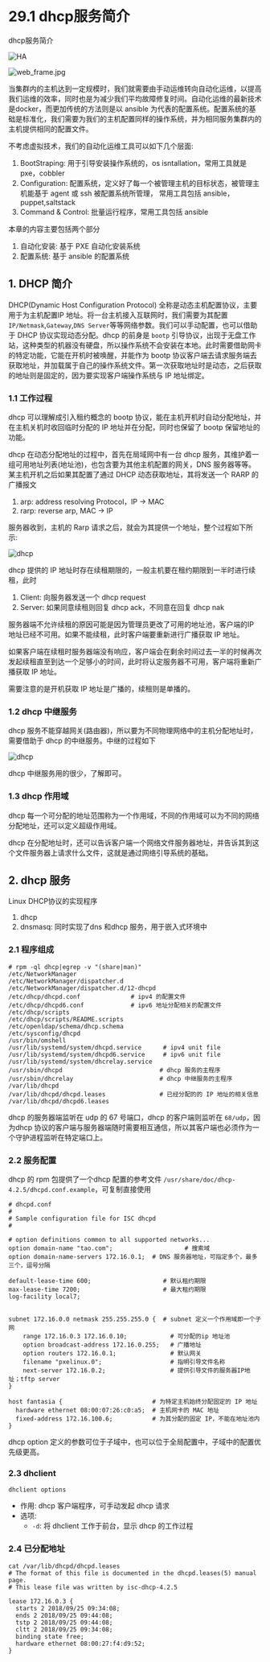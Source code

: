 # 29.1 dhcp服务简介


dhcp服务简介

![HA](/images/linux_mt/linux_ansible.jpg)
<!-- more -->

![web_frame.jpg](/images/linux_mt/web_frame.jpg)

当集群内的主机达到一定规模时，我们就需要由手动运维转向自动化运维，以提高我们运维的效率，同时也是为减少我们平均故障修复时间。自动化运维的最新技术是docker，而更加传统的方法则是以 ansible 为代表的配置系统。配置系统的基础是标准化，我们需要为我们的主机配置同样的操作系统，并为相同服务集群内的主机提供相同的配置文件。

不考虑虚拟技术，我们的自动化运维工具可以如下几个层面:
1. BootStraping: 用于引导安装操作系统的，os isntallation，常用工具就是 pxe，cobbler
2. Configuration: 配置系统，定义好了每一个被管理主机的目标状态，被管理主机能基于 agent 或 ssh 被配置系统所管理， 常用工具包括 ansible，puppet,saltstack
3. Command & Control: 批量运行程序，常用工具包括 ansible

本章的内容主要包括两个部分
1. 自动化安装: 基于 PXE 自动化安装系统
2. 配置系统: 基于 ansible 的配置系统


## 1. DHCP 简介
DHCP(Dynamic Host Configuration Protocol) 全称是动态主机配置协议，主要用于为主机配置IP 地址。将一台主机接入互联网时，我们需要为其配置 `IP/Netmask`,`Gateway`,`DNS Server`等等网络参数。我们可以手动配置，也可以借助于 DHCP 协议实现动态分配。dhcp 的前身是 `bootp` 引导协议，出现于无盘工作站，这种类型的机器没有硬盘，所以操作系统不会安装在本地。此时需要借助网卡的特定功能，它能在开机时被唤醒，并能作为 bootp 协议客户端去请求服务端去获取地址，并加载属于自己的操作系统文件。第一次获取地址时是动态，之后获取的地址则是固定的，因为要实现客户端操作系统与 IP 地址绑定。

### 1.1  工作过程
dhcp 可以理解成引入租约概念的 bootp 协议，能在主机开机时自动分配地址，并在主机关机时收回临时分配的 IP 地址并在分配，同时也保留了 bootp 保留地址的功能。

dhcp 在动态分配地址的过程中，首先在局域网中有一台 dhcp 服务，其维护着一组可用地址列表(地址池)，也包含要为其他主机配置的网关，DNS 服务器等等。某主机开机之后如果其配置了通过 DHCP 动态获取地址，其将发送一个 RARP 的广播报文
1. arp: address resolving Protocol，IP -> MAC
2. rarp: reverse arp, MAC -> IP

服务器收到，主机的 Rarp 请求之后，就会为其提供一个地址，整个过程如下所示:

![dhcp](/images/linux_mt/dhcp_get.jpg)


dhcp 提供的 IP 地址时存在续租期限的，一般主机要在租约期限到一半时进行续租，此时
1. Client: 向服务器发送一个 dhcp request
2. Server: 如果同意续租则回复 dhcp ack，不同意在回复 dhcp nak

服务器端不允许续租的原因可能是因为管理员更改了可用的地址池，客户端的IP 地址已经不可用。如果不能续租，此时客户端要重新进行广播获取 IP 地址。

如果客户端在续租时服务器端没有响应，客户端会在剩余时间过去一半的时候再次发起续租直至到达一个足够小的时间，此时将认定服务器不可用，客户端将重新广播获取 IP 地址。

需要注意的是开机获取 IP 地址是广播的，续租则是单播的。

### 1.2 dhcp 中继服务
dhcp 服务不能穿越网关(路由器)，所以要为不同物理网络中的主机分配地址时，需要借助于 dhcp 的中继服务。中继的过程如下

![dhcp](/images/linux_mt/dhcp_deply.jpg)

dhcp 中继服务用的很少，了解即可。

### 1.3 dhcp 作用域
dhcp 每一个可分配的地址范围称为一个作用域，不同的作用域可以为不同的网络分配地址，还可以定义超级作用域。

dhcp 在分配地址时，还可以告诉客户端一个网络文件服务器地址，并告诉其到这个文件服务器上请求什么文件，这就是通过网络引导系统的基础。

## 2. dhcp 服务
Linux DHCP协议的实现程序
1. dhcp
2. dnsmasq: 同时实现了dns 和dhcp 服务，用于嵌入式环境中

### 2.1 程序组成
```
# rpm -ql dhcp|egrep -v "(share|man)"
/etc/NetworkManager
/etc/NetworkManager/dispatcher.d
/etc/NetworkManager/dispatcher.d/12-dhcpd
/etc/dhcp/dhcpd.conf              # ipv4 的配置文件
/etc/dhcp/dhcpd6.conf             # ipv6 地址分配相关的配置文件
/etc/dhcp/scripts
/etc/dhcp/scripts/README.scripts
/etc/openldap/schema/dhcp.schema
/etc/sysconfig/dhcpd
/usr/bin/omshell
/usr/lib/systemd/system/dhcpd.service      # ipv4 unit file
/usr/lib/systemd/system/dhcpd6.service     # ipv6 unit file
/usr/lib/systemd/system/dhcrelay.service
/usr/sbin/dhcpd                           # dhcp 服务的主程序
/usr/sbin/dhcrelay                        # dhcp 中继服务的主程序
/var/lib/dhcpd
/var/lib/dhcpd/dhcpd.leases               # 已经分配的的 IP 地址的相关信息
/var/lib/dhcpd/dhcpd6.leases
```

dhcp 的服务器端监听在 udp 的 67 号端口，dhcp 的客户端则监听在 `68/udp`，因为dhcp 协议的客户端与服务器端随时需要相互通信，所以其客户端也必须作为一个守护进程监听在特定端口上。

### 2.2 服务配置
dhcp 的 rpm 包提供了一个dhcp 配置的参考文件 `/usr/share/doc/dhcp-4.2.5/dhcpd.conf.example`，可复制直接使用

```
# dhcpd.conf
#
# Sample configuration file for ISC dhcpd
#

# option definitions common to all supported networks...
option domain-name "tao.com";                    # 搜索域
option domain-name-servers 172.16.0.1;  # DNS 服务器地址，可指定多个，最多三个，逗号分隔

default-lease-time 600;                    # 默认租约期限
max-lease-time 7200;                       # 最大租约期限
log-facility local7;


subnet 172.16.0.0 netmask 255.255.255.0 {  # subnet 定义一个作用域即一个子网
	range 172.16.0.3 172.16.0.10;            # 可分配的ip 地址池
	option broadcast-address 172.16.0.255;   # 广播地址
	option routers 172.16.0.1;               # 默认网关
	filename "pxelinux.0";                   # 指明引导文件名称
	next-server 172.16.0.2;                  # 提供引导文件的服务器IP地址；tftp server
}

host fantasia {                         # 为特定主机始终分配固定的 IP 地址
  hardware ethernet 08:00:07:26:c0:a5;  # 主机网卡的 MAC 地址
  fixed-address 172.16.100.6;           # 为其分配的固定 IP，不能在地址池内
}
```

dhcp option 定义的参数可位于子域中，也可以位于全局配置中，子域中的配置优先级更高。

### 2.3 dhclient
`dhclient options`
- 作用: dhcp 客户端程序，可手动发起 dhcp 请求
- 选项:
  - `-d`: 将 dhclient 工作于前台，显示 dhcp 的工作过程

### 2.4 已分配地址
```
cat /var/lib/dhcpd/dhcpd.leases
# The format of this file is documented in the dhcpd.leases(5) manual page.
# This lease file was written by isc-dhcp-4.2.5

lease 172.16.0.3 {
  starts 2 2018/09/25 09:34:08;
  ends 2 2018/09/25 09:44:08;
  tstp 2 2018/09/25 09:44:08;
  cltt 2 2018/09/25 09:34:08;
  binding state free;
  hardware ethernet 08:00:27:f4:d9:52;
}

```

